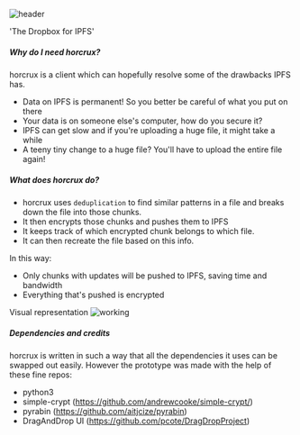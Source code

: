![header](https://user-images.githubusercontent.com/3139649/31358032-a42ab7fc-ad09-11e7-973d-d0b5b0981763.png)

'The Dropbox for IPFS'

##### Why do I need **horcrux**?
horcrux is a client which can hopefully resolve some of the drawbacks IPFS has.

* Data on IPFS is permanent! So you better be careful of what you put on there
* Your data is on someone else's computer, how do you secure it?
* IPFS can get slow and if you're uploading a huge file, it might take a while
* A teeny tiny change to a huge file? You'll have to upload the entire file again!

##### What does horcrux do?
* horcrux uses `deduplication` to find similar patterns in a file and breaks down the file into those chunks.
* It then encrypts those chunks and pushes them to IPFS 
* It keeps track of which encrypted chunk belongs to which file. 
* It can then recreate the file based on this info.

In this way: 
* Only chunks with updates will be pushed to IPFS, saving time and bandwidth
* Everything that's pushed is encrypted

Visual representation
![working](https://user-images.githubusercontent.com/3139649/31358031-a428b81c-ad09-11e7-8f4c-4cd973b02391.png)

##### Dependencies and credits
horcrux is written in such a way that all the dependencies it uses can be swapped out easily. However the prototype was made with the help of these fine repos:

- python3
- simple-crypt (https://github.com/andrewcooke/simple-crypt/)
- pyrabin (https://github.com/aitjcize/pyrabin)
- DragAndDrop UI (https://github.com/pcote/DragDropProject)

